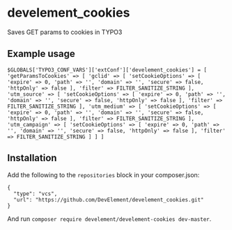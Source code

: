 # develement_cookies
Saves GET params to cookies in TYPO3

## Example usage
``
$GLOBALS['TYPO3_CONF_VARS']['extConf']['develement_cookies'] = [
    'getParamsToCookies' => [
        'gclid' => [
            'setCookieOptions' => [
                'expire' => 0,
                'path' => '',
                'domain' => '',
                'secure' => false,
                'httpOnly' => false
            ],
            'filter' => FILTER_SANITIZE_STRING
        ],
        'utm_source' => [
            'setCookieOptions' => [
                'expire' => 0,
                'path' => '',
                'domain' => '',
                'secure' => false,
                'httpOnly' => false
            ],
            'filter' => FILTER_SANITIZE_STRING
        ],
        'utm_medium' => [
            'setCookieOptions' => [
                'expire' => 0,
                'path' => '',
                'domain' => '',
                'secure' => false,
                'httpOnly' => false
            ],
            'filter' => FILTER_SANITIZE_STRING
        ],
        'utm_campaign' => [
            'setCookieOptions' => [
                'expire' => 0,
                'path' => '',
                'domain' => '',
                'secure' => false,
                'httpOnly' => false
            ],
            'filter' => FILTER_SANITIZE_STRING
        ]
    ]
]
``

## Installation
Add the following to the ``repositories`` block in your composer.json:
```
{
  "type": "vcs",
  "url": "https://github.com/DevElement/develement_cookies.git"
}
```    

And run ``composer require develement/develement-cookies dev-master``.
